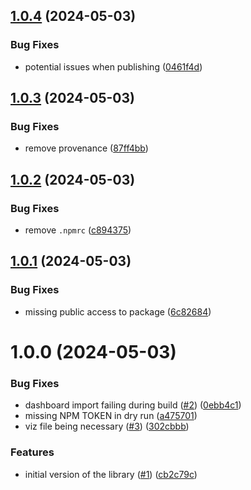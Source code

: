 ## [1.0.4](https://github.com/GonzaloHirsch/traffic-visualizer/compare/v1.0.3...v1.0.4) (2024-05-03)


### Bug Fixes

* potential issues when publishing ([0461f4d](https://github.com/GonzaloHirsch/traffic-visualizer/commit/0461f4d9b4c5e96e542a4f14093d7ccb4f5ab906))

## [1.0.3](https://github.com/GonzaloHirsch/traffic-visualizer/compare/v1.0.2...v1.0.3) (2024-05-03)


### Bug Fixes

* remove provenance ([87ff4bb](https://github.com/GonzaloHirsch/traffic-visualizer/commit/87ff4bb1b531d77c039531b411d6a93334c49211))

## [1.0.2](https://github.com/GonzaloHirsch/traffic-visualizer/compare/v1.0.1...v1.0.2) (2024-05-03)


### Bug Fixes

* remove `.npmrc` ([c894375](https://github.com/GonzaloHirsch/traffic-visualizer/commit/c894375c15261842a8ab1cd11d1e3cbb76c2e3b5))

## [1.0.1](https://github.com/GonzaloHirsch/traffic-visualizer/compare/v1.0.0...v1.0.1) (2024-05-03)


### Bug Fixes

* missing public access to package ([6c82684](https://github.com/GonzaloHirsch/traffic-visualizer/commit/6c826840e9022bb4664b454d93f39300f884cdf1))

# 1.0.0 (2024-05-03)


### Bug Fixes

* dashboard import failing during build ([#2](https://github.com/GonzaloHirsch/traffic-visualizer/issues/2)) ([0ebb4c1](https://github.com/GonzaloHirsch/traffic-visualizer/commit/0ebb4c1b859880482e147ef8a1a406499a12e5db))
* missing NPM TOKEN in dry run ([a475701](https://github.com/GonzaloHirsch/traffic-visualizer/commit/a475701901b044e099f47003bdd86bc837de8bca))
* viz file being necessary ([#3](https://github.com/GonzaloHirsch/traffic-visualizer/issues/3)) ([302cbbb](https://github.com/GonzaloHirsch/traffic-visualizer/commit/302cbbb15fe4510f257aef0365bc4f170b488270))


### Features

* initial version of the library ([#1](https://github.com/GonzaloHirsch/traffic-visualizer/issues/1)) ([cb2c79c](https://github.com/GonzaloHirsch/traffic-visualizer/commit/cb2c79c32f6688a2b9d76abfb0880d610fead10d))
